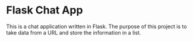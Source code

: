 # Flask Chat App

This is a chat application written in Flask.  The purpose of this project is to take data from a URL
and store the information in a list.